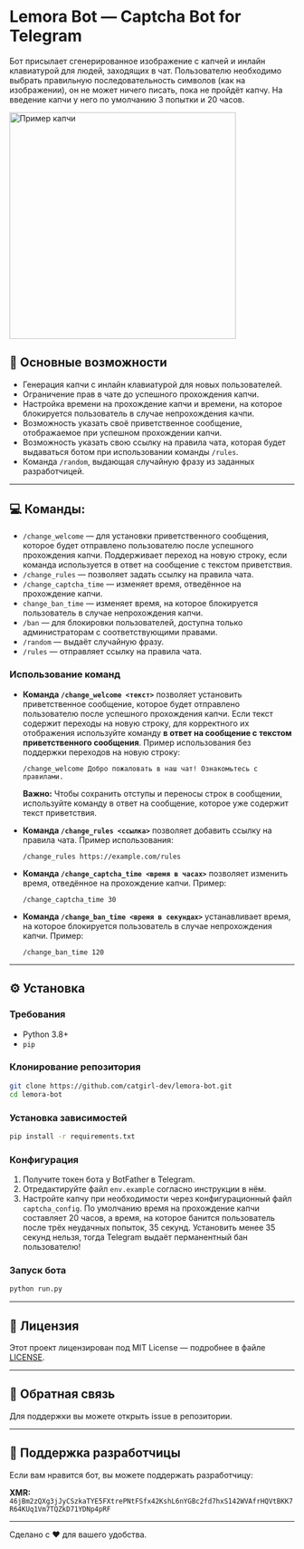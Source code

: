 # Lemora Bot — Captcha Bot for Telegram

Бот присылает сгенерированное изображение с капчей и инлайн клавиатурой для людей, заходящих в чат. Пользователю необходимо выбрать правильную последовательность символов (как на изображении), он не может ничего писать, пока не пройдёт капчу. На введение капчи у него по умолчанию 3 попытки и 20 часов.

<img src="https://github.com/user-attachments/assets/76fe8ccd-bcc9-46ca-bf9e-ed1dae179077" 
     width="400" 
     alt="Пример капчи">


## 📖 Основные возможности

- Генерация капчи с инлайн клавиатурой для новых пользователей.
- Ограничение прав в чате до успешного прохождения капчи.
- Настройка времени на прохождение капчи и времени, на которое блокируется пользователь в случае непрохождения качпи.
- Возможность указать своё приветственное сообщение, отображаемое при успешном прохождении капчи.
- Возможность указать свою ссылку на правила чата, которая будет выдаваться ботом при использовании команды `/rules`.
- Команда `/random`, выдающая случайную фразу из заданных разработчицей.

---

## 💻 Команды:
  - `/change_welcome` — для установки приветственного сообщения, которое будет отправлено пользователю после успешного прохождения капчи. Поддерживает переход на новую строку, если команда используется в ответ на сообщение с текстом приветствия.
  - `/change_rules` — позволяет задать ссылку на правила чата.
  - `/change_captcha_time` — изменяет время, отведённое на прохождение капчи.
  - `change_ban_time` — изменяет время, на которое блокируется пользователь в случае непрохождения капчи.
- `/ban` — для блокировки пользователей, доступна только администраторам с соответствующими правами.
- `/random` — выдаёт случайную фразу.
- `/rules` — отправляет ссылку на правила чата.

### Использование команд

- **Команда `/change_welcome <текст>`** позволяет установить приветственное сообщение, которое будет отправлено пользователю после успешного прохождения капчи. Если текст содержит переходы на новую строку, для корректного их отображения используйте команду **в ответ на сообщение с текстом приветственного сообщения**. Пример использования без поддержки переходов на новую строку:
  ```
  /change_welcome Добро пожаловать в наш чат! Ознакомьтесь с правилами.
  ```
  **Важно:** Чтобы сохранить отступы и переносы строк в сообщении, используйте команду в ответ на сообщение, которое уже содержит текст приветствия.

- **Команда `/change_rules <ссылка>`** позволяет добавить ссылку на правила чата. Пример использования:
  ```
  /change_rules https://example.com/rules
  ```
  
- **Команда `/change_captcha_time <время в часах>`** позволяет изменить время, отведённое на прохождение капчи. Пример:
  ```
  /change_captcha_time 30
  ```
- **Команда `/change_ban_time <время в секундах>`** устанавливает время, на которое блокируется пользователь в случае непрохождения капчи. Пример:
  ```
  /change_ban_time 120
  ```
---

## ⚙️ Установка

### Требования

- Python 3.8+
- `pip`

### Клонирование репозитория

```sh
git clone https://github.com/catgirl-dev/lemora-bot.git
cd lemora-bot
```

### Установка зависимостей

```sh
pip install -r requirements.txt
```

### Конфигурация

1. Получите токен бота у BotFather в Telegram.
2. Отредактируйте файл `env.example` согласно инструкции в нём.
3. Настройте капчу при необходимости через конфигурационный файл `captcha_config`. По умолчанию время на прохождение капчи составляет 20 часов, а время, на которое банится пользователь после трёх неудачных попыток, 35 секунд. Установить менее 35 секунд нельзя, тогда Telegram выдаёт перманентный бан пользователю!

### Запуск бота

```sh
python run.py
```

---

## 📃 Лицензия

Этот проект лицензирован под MIT License — подробнее в файле [LICENSE](LICENSE).

---

## 📩 Обратная связь

Для поддержки вы можете открыть issue в репозитории.

---

## 💖 Поддержка разработчицы

Если вам нравится бот, вы можете поддержать разработчицу:

**XMR:**  
`46jBm2zQXg3jJyCSzkaTYE5FXtrePNtFSfx42KshL6nYGBc2fd7hxS142WVAfrHQVtBKK7R64KUq1Vm7TQZkD71YDNp4pRF`

---

Сделано с ❤️ для вашего удобства.

